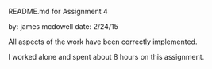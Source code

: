 README.md for Assignment 4

by: james mcdowell
date: 2/24/15

All aspects of the work have been correctly implemented.

I worked alone and spent about 8 hours on this assignment.